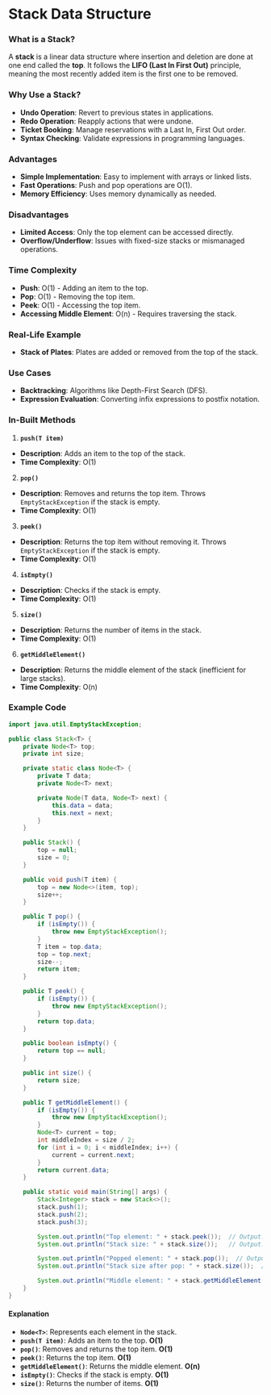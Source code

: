 # Stack Data Structure

### What is a Stack?

A **stack** is a linear data structure where insertion and deletion are done at one end called the **top**. It follows the **LIFO (Last In First Out)** principle, meaning the most recently added item is the first one to be removed.

### Why Use a Stack?

- **Undo Operation**: Revert to previous states in applications.
- **Redo Operation**: Reapply actions that were undone.
- **Ticket Booking**: Manage reservations with a Last In, First Out order.
- **Syntax Checking**: Validate expressions in programming languages.

### Advantages

- **Simple Implementation**: Easy to implement with arrays or linked lists.
- **Fast Operations**: Push and pop operations are O(1).
- **Memory Efficiency**: Uses memory dynamically as needed.

### Disadvantages

- **Limited Access**: Only the top element can be accessed directly.
- **Overflow/Underflow**: Issues with fixed-size stacks or mismanaged operations.

### Time Complexity

- **Push**: O(1) - Adding an item to the top.
- **Pop**: O(1) - Removing the top item.
- **Peek**: O(1) - Accessing the top item.
- **Accessing Middle Element**: O(n) - Requires traversing the stack.

### Real-Life Example

- **Stack of Plates**: Plates are added or removed from the top of the stack.

### Use Cases

- **Backtracking**: Algorithms like Depth-First Search (DFS).
- **Expression Evaluation**: Converting infix expressions to postfix notation.

### In-Built Methods

1. **`push(T item)`**

- **Description**: Adds an item to the top of the stack.
- **Time Complexity**: O(1)

2. **`pop()`**

- **Description**: Removes and returns the top item. Throws `EmptyStackException` if the stack is empty.
- **Time Complexity**: O(1)

3. **`peek()`**

- **Description**: Returns the top item without removing it. Throws `EmptyStackException` if the stack is empty.
- **Time Complexity**: O(1)

4. **`isEmpty()`**

- **Description**: Checks if the stack is empty.
- **Time Complexity**: O(1)

5. **`size()`**

- **Description**: Returns the number of items in the stack.
- **Time Complexity**: O(1)

6. **`getMiddleElement()`**

- **Description**: Returns the middle element of the stack (inefficient for large stacks).
- **Time Complexity**: O(n)

### Example Code

```java
import java.util.EmptyStackException;

public class Stack<T> {
    private Node<T> top;
    private int size;

    private static class Node<T> {
        private T data;
        private Node<T> next;

        private Node(T data, Node<T> next) {
            this.data = data;
            this.next = next;
        }
    }

    public Stack() {
        top = null;
        size = 0;
    }

    public void push(T item) {
        top = new Node<>(item, top);
        size++;
    }

    public T pop() {
        if (isEmpty()) {
            throw new EmptyStackException();
        }
        T item = top.data;
        top = top.next;
        size--;
        return item;
    }

    public T peek() {
        if (isEmpty()) {
            throw new EmptyStackException();
        }
        return top.data;
    }

    public boolean isEmpty() {
        return top == null;
    }

    public int size() {
        return size;
    }

    public T getMiddleElement() {
        if (isEmpty()) {
            throw new EmptyStackException();
        }
        Node<T> current = top;
        int middleIndex = size / 2;
        for (int i = 0; i < middleIndex; i++) {
            current = current.next;
        }
        return current.data;
    }

    public static void main(String[] args) {
        Stack<Integer> stack = new Stack<>();
        stack.push(1);
        stack.push(2);
        stack.push(3);

        System.out.println("Top element: " + stack.peek());  // Output: 3
        System.out.println("Stack size: " + stack.size());   // Output: 3

        System.out.println("Popped element: " + stack.pop());  // Output: 3
        System.out.println("Stack size after pop: " + stack.size());  // Output: 2

        System.out.println("Middle element: " + stack.getMiddleElement());  // Output: 1
    }
}
```

#### Explanation

- **`Node<T>`**: Represents each element in the stack.
- **`push(T item)`**: Adds an item to the top. **O(1)**
- **`pop()`**: Removes and returns the top item. **O(1)**
- **`peek()`**: Returns the top item. **O(1)**
- **`getMiddleElement()`**: Returns the middle element. **O(n)**
- **`isEmpty()`**: Checks if the stack is empty. **O(1)**
- **`size()`**: Returns the number of items. **O(1)**
